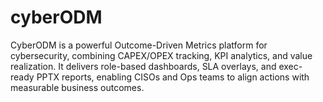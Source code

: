 # cyberODM
CyberODM is a powerful Outcome-Driven Metrics platform for cybersecurity, combining CAPEX/OPEX tracking, KPI analytics, and value realization. It delivers role-based dashboards, SLA overlays, and exec-ready PPTX reports, enabling CISOs and Ops teams to align actions with measurable business outcomes.

